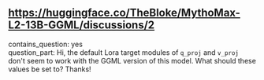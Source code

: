 ## https://huggingface.co/TheBloke/MythoMax-L2-13B-GGML/discussions/2

contains_question: yes  
question_part: Hi, the default Lora target modules of `q_proj` and `v_proj` don't seem to work with the GGML version of this model. What should these values be set to? Thanks!